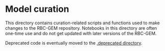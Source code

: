 # Model curation

This directory contains curation-related scripts and functions used to make changes to the RBC-GEM repository. Notebooks in this directory are often one-time use and do not get updated with later versions of the RBC-GEM.

Deprecated code is eventually moved to the [.deprecated directory](../../../.deprecated/).
